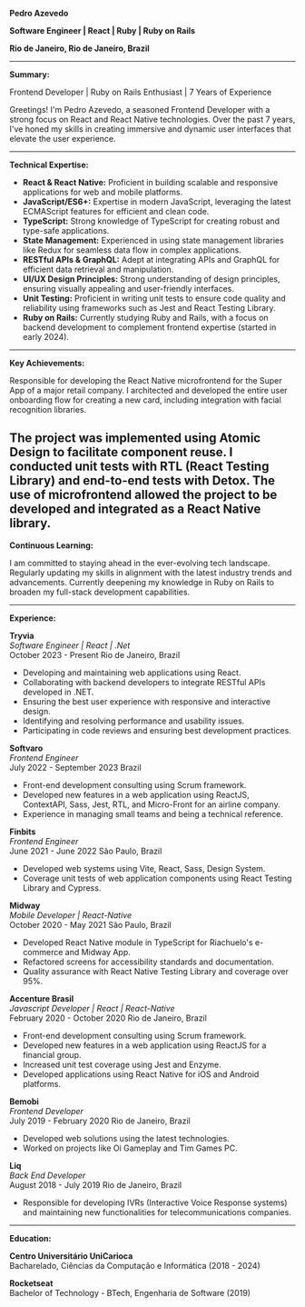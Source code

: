**Pedro Azevedo**

**Software Engineer | React | Ruby | Ruby on Rails**

**Rio de Janeiro, Rio de Janeiro, Brazil**

---

**Summary:**

Frontend Developer | Ruby on Rails Enthusiast | 7 Years of Experience

Greetings! I'm Pedro Azevedo, a seasoned Frontend Developer with a strong focus on React and React Native technologies. Over the past 7 years, I've honed my skills in creating immersive and dynamic user interfaces that elevate the user experience.

---

**Technical Expertise:**

- **React & React Native:** Proficient in building scalable and responsive applications for web and mobile platforms.
- **JavaScript/ES6+:** Expertise in modern JavaScript, leveraging the latest ECMAScript features for efficient and clean code.
- **TypeScript:** Strong knowledge of TypeScript for creating robust and type-safe applications.
- **State Management:** Experienced in using state management libraries like Redux for seamless data flow in complex applications.
- **RESTful APIs & GraphQL:** Adept at integrating APIs and GraphQL for efficient data retrieval and manipulation.
- **UI/UX Design Principles:** Strong understanding of design principles, ensuring visually appealing and user-friendly interfaces.
- **Unit Testing:** Proficient in writing unit tests to ensure code quality and reliability using frameworks such as Jest and React Testing Library.
- **Ruby on Rails:** Currently studying Ruby and Rails, with a focus on backend development to complement frontend expertise (started in early 2024).

---

**Key Achievements:**

Responsible for developing the React Native microfrontend for the Super App of a major retail company. I architected and developed the entire user onboarding flow for creating a new card, including integration with facial recognition libraries.

The project was implemented using Atomic Design to facilitate component reuse. I conducted unit tests with RTL (React Testing Library) and end-to-end tests with Detox. The use of microfrontend allowed the project to be developed and integrated as a React Native library.
---

**Continuous Learning:**

I am committed to staying ahead in the ever-evolving tech landscape. Regularly updating my skills in alignment with the latest industry trends and advancements. Currently deepening my knowledge in Ruby on Rails to broaden my full-stack development capabilities.

---

**Experience:**

**Tryvia**  
*Software Engineer | React | .Net*  
October 2023 - Present
Rio de Janeiro, Brazil
- Developing and maintaining web applications using React.
- Collaborating with backend developers to integrate RESTful APIs developed in .NET.
- Ensuring the best user experience with responsive and interactive design.
- Identifying and resolving performance and usability issues.
- Participating in code reviews and ensuring best development practices.

**Softvaro**  
*Frontend Engineer*  
July 2022 - September 2023
Brazil
- Front-end development consulting using Scrum framework.
- Developed new features in a web application using ReactJS, ContextAPI, Sass, Jest, RTL, and Micro-Front for an airline company.
- Experience in managing small teams and being a technical reference.

**Finbits**  
*Frontend Engineer*  
June 2021 - June 2022
São Paulo, Brazil
- Developed web systems using Vite, React, Sass, Design System.
- Coverage unit tests of web application components using React Testing Library and Cypress.

**Midway**  
*Mobile Developer | React-Native*  
October 2020 - May 2021
São Paulo, Brazil
- Developed React Native module in TypeScript for Riachuelo's e-commerce and Midway App.
- Refactored screens for accessibility standards and documentation.
- Quality assurance with React Native Testing Library and coverage over 95%.

**Accenture Brasil**  
*Javascript Developer | React | React-Native*  
February 2020 - October 2020
Rio de Janeiro, Brazil
- Front-end development consulting using Scrum framework.
- Developed new features in a web application using ReactJS for a financial group.
- Increased unit test coverage using Jest and Enzyme.
- Developed applications using React Native for iOS and Android platforms.

**Bemobi**  
*Frontend Developer*  
July 2019 - February 2020
Rio de Janeiro, Brazil
- Developed web solutions using the latest technologies.
- Worked on projects like Oi Gameplay and Tim Games PC.

**Liq**  
*Back End Developer*  
August 2018 - July 2019
Rio de Janeiro, Brazil
- Responsible for developing IVRs (Interactive Voice Response systems) and maintaining new functionalities for telecommunications companies.

---

**Education:**

**Centro Universitário UniCarioca**  
Bacharelado, Ciências da Computação e Informática (2018 - 2024)

**Rocketseat**  
Bachelor of Technology - BTech, Engenharia de Software (2019)
